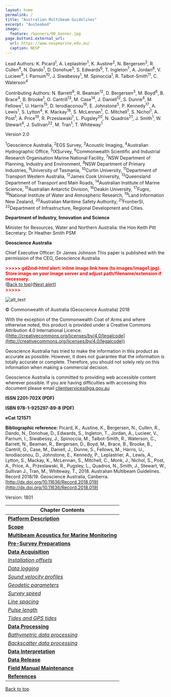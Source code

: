 ```yaml
---
layout: home
permalink: /
title: "Australian Multibeam Guidelines"
excerpt: "AusSeabed"
image:
  feature: /banners/00_banner.jpg
page.button1.external_url:
  url: https://www.nespmarine.edu.au/
  caption: NESP
---
```


Lead Authors: K. Picard<sup>1</sup>, A. Leplastrier<sup>1</sup>, K. Austine<sup>2</sup>, N. Bergersen<sup>3</sup>, R. Cullen<sup>4</sup>, N. Dando<sup>1</sup>, D.<sup> </sup>Donohue<sup>5</sup>, S. Edwards<sup>6</sup>, T. Ingleton<sup>7</sup>, A. Jordan<sup>8</sup>, V. Lucieer<sup>9</sup>, I. Parnum<sup>10</sup>, J. Siwabessy<sup>1</sup>, M. Spinoccia<sup>1</sup>, R. Talbot-Smith<sup>11</sup>, C. Waterson<sup>4</sup>

Contributing Authors: N. Barrett<sup>9</sup>, R. Beaman<sup>12</sup>, D. Bergersen<sup>3</sup>, M. Boyd<sup>6</sup>, B. Brace<sup>4</sup>, B. Brooke<sup>1</sup>, O. Cantrill<sup>13</sup>, M. Case<sup>14</sup>, J. Daniell<sup>12</sup>, S. Dunne<sup>4</sup>, M. Fellows<sup>1</sup>, U. Harris<sup>15</sup>, D. Ierodiaconou<sup>16</sup>, E. Johnstone<sup>5</sup>, P. Kennedy<sup>17</sup>, A. Lewis<sup>1</sup>, S. Lytton<sup>4</sup>, K. Mackay<sup>18</sup>, S. McLennan<sup>1</sup>, C. Mitchell<sup>1</sup>, S. Nichol<sup>1</sup>, A. Post<sup>1</sup>, A. Price<sup>19</sup>, R. Przeslawski<sup>1</sup>, L. Pugsley<sup>20</sup>, N. Quadros<sup>21</sup>, J. Smith<sup>1</sup>, W. Stewart<sup>4</sup>, J. Sullivan<sup>22</sup>, M. Tran<sup>1</sup>, T. Whiteway<sup>1</sup>

Version 2.0

<sup>1</sup>Geoscience Australia, <sup>2</sup>EGS Survey, <sup>3</sup>Acoustic Imaging, <sup>4</sup>Australian Hydrographic Office, <sup>5</sup>IXSurvey, <sup>6</sup>Commonwealth Scientific and Industrial Research Organisation Marine National Facility, <sup>7</sup>NSW Department of Planning, Industry and Environment, <sup>8</sup>NSW Department of Primary Industries, <sup>9</sup>University of Tasmania, <sup>10</sup>Curtin University, <sup>11</sup>Department of Transport Western Australia,<sup> 12</sup>James Cook University, <sup>13</sup>Queensland Department of Transport and Main Roads, <sup>14</sup>Australian Institute of Marine Science, <sup>15</sup>Australian Antarctic Division, <sup>16</sup>Deakin University, <sup>17</sup>Fugro, <sup>18</sup>National Institute of Water and  Atmospheric Research, <sup>19</sup>Land Information New Zealand, <sup>20</sup>Australian Maritime Safety Authority, <sup>21</sup>FrontierSI, <sup>22</sup>Department of Infrastructure, Regional Development and Cities. 

**Department of Industry, Innovation and Science**

Minister for Resources, Water and Northern Australia: the Hon Keith Pitt
Secretary: Dr Heather Smith PSM

**Geoscience Australia**

Chief Executive Officer: Dr James Johnson
This paper is published with the permission of the CEO, Geoscience Australia


<p id="gdcalert1" ><span style="color: red; font-weight: bold">>>>>>  gd2md-html alert: inline image link here (to images/image1.jpg). Store image on your image server and adjust path/filename/extension if necessary. </span><br>(<a href="#">Back to top</a>)(<a href="#gdcalert2">Next alert</a>)<br><span style="color: red; font-weight: bold">>>>>> </span></p>


![alt_text](images/image1.jpg "image_tooltip")


© Commonwealth of Australia (Geoscience Australia) 2018

With the exception of the Commonwealth Coat of Arms and where otherwise noted, this product is provided under a Creative Commons Attribution 4.0 International Licence. ([http://creativecommons.org/licenses/by/4.0/legalcode](http://creativecommons.org/licenses/by/4.0/legalcode))

Geoscience Australia has tried to make the information in this product as accurate as possible. However, it does not guarantee that the information is totally accurate or complete. Therefore, you should not solely rely on this information when making a commercial decision.

Geoscience Australia is committed to providing web accessible content wherever possible. If you are having difficulties with accessing this document please email [clientservices@ga.gov.au](mailto:clientservices@ga.gov.au)

**ISSN 2201-702X (PDF)**

**ISBN 978-1-925297-89-8 (PDF)**

**eCat 121571**

**Bibliographic reference:** Picard, K., Austine, K., Bergersen, N., Cullen, R., Dando, N., Donohue, D., Edwards, S., Ingleton, T., Jordan, A., Lucieer, V., Parnum, I., Siwabessy, J., Spinoccia, M., Talbot-Smith, R., Waterson, C., Barrett, N., Beaman, R., Bergersen, D., Boyd, M., Brace, B., Brooke, B., Cantrill, O., Case, M., Daniell, J., Dunne, S., Fellows, M., Harris, U., Ierodiaconou, D., Johnstone, E., Kennedy, P., Leplastrier, A., Lewis, A., Lytton, S., Mackay, K., McLennan, S., Mitchell, C., Monk, J., Nichol, S., Post, A., Price, A., Przeslawski, R., Pugsley, L., Quadros, N., Smith, J., Stewart, W., Sullivan J., Tran, M., Whiteway, T., 2018. Australian Multibeam Guidelines. Record 2018/19. Geoscience Australia, Canberra. [http://dx.doi.org/10.11636/Record.2018.019](http://dx.doi.org/10.11636/Record.2018.019)

Version: 1801




| Chapter Contents                                                                                                                                       |
|-------------------------------------------------------------------------------------------------------------------------------------------------|
|  **[Platform Description](https://australian-multibeam-guidelines.github.io/platform-description)**   
|  __[Scope](https://australian-multibeam-guidelines.github.io/scope)__                                                                        |
|  **[Multibeam Acoustics for Marine Monitoring](https://australian-multibeam-guidelines.github.io/multibeam-acoustics-for-marine-monitoring)** |
|  **[Pre-Survey Preparations](https://australian-multibeam-guidelines.github.io/pre-survey-preparations)**                                   |
|  **[Data Acquisition](https://australian-multibeam-guidelines.github.io/data-acquisition)**                                                   |
|       _[Installation offsets](https://australian-multibeam-guidelines.github.iodata-acquisition#installation-offsets)_                   |
|       _[Data logging](https://australian-multibeam-guidelines.github.io/data-acquisition#data-logging)_                                     |
|       _[Sound velocity profiles](https://australian-multibeam-guidelines.github.io/data-acquisition#sound-velocity-profiles)_                |
|       _[Geodetic parameters](https://australian-multibeam-guidelines.github.io/data-acquisition#geodetic-parameters)_                      |
|       _[Survey speed](https://australian-multibeam-guidelines.github.io/data-acquisition#survey-speed)_                                  |
|       _[Line spacing](https://australian-multibeam-guidelines.github.io/data-acquisition#line-spacing)_                                     |
|       _[Pulse length](https://australian-multibeam-guidelines.github.io/data-acquisition#pulse-length)_                                   |
|       _[Tides and GPS tides](https://australian-multibeam-guidelines.github.io/data-acquisition#tides-and-gps-tides)_                        |
|  **[Data Processing](https://australian-multibeam-guidelines.github.io/data-processing)**                                                    |
|       _[Bathymetric data processing](https://australian-multibeam-guidelines.github.io/data-processing#bathymetric-data-processing)_        |
|       _[Backscatter data processing](https://australian-multibeam-guidelines.github.io/data-processing#backscatter-data-processing)_        |
|  **[Data Interpretation](https://australian-multibeam-guidelines.github.io/data-interpretation)**                                             |
|  **[Data Release](https://australian-multibeam-guidelines.github.io/data-release)**                                                           |
|  **[Field Manual Maintenance](https://australian-multibeam-guidelines.github.io/field-manual-maintenance)**                                   |
|  **[References](https://australian-multibeam-guidelines.github.io/references)**                                                               |


<a href="#" class="scrollUpButton">Back to top</a>
